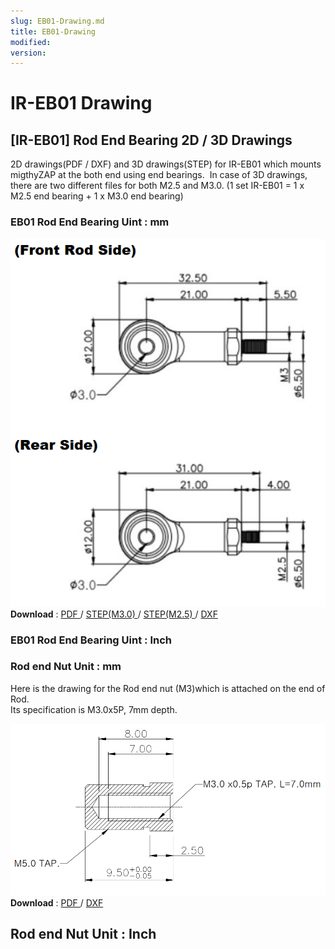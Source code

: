 ```yaml
---
slug: EB01-Drawing.md
title: EB01-Drawing
modified: 
version:
---
```

# IR-EB01 Drawing
## [IR-EB01] Rod End Bearing 2D / 3D Drawings
2D drawings(PDF / DXF) and 3D drawings(STEP) for IR-EB01 which mounts migthyZAP at the both end using end bearings.  In case of 3D drawings, there are two different files for both M2.5 and M3.0. (1 set IR-EB01 = 1 x M2.5 end bearing + 1 x M3.0 end bearing)

### EB01 Rod End Bearing Uint : mm
![rodendtip-drawing](./data/rodendtip-drawing.png)
**Download** : <a class="downloadbtn" href="./data/IR-EM01-Rod-End-Bearing.pdf" download> PDF </a> / <a class="downloadbtn" href="./data/PHSCM-3-M3.0-ASSM-1.step" download> STEP(M3.0) </a> / <a class="downloadbtn" href="./data/PHSCM-3-M2.5-ASSM-1.step" download> STEP(M2.5) </a> / <a  class="downloadbtn" href="./data/IR-EB01-Rod-End-Bearing.DXF" download> DXF </a>

### EB01 Rod End Bearing Uint : Inch


### Rod end Nut Unit : mm
Here is the drawing for the Rod end nut (M3)which is attached on the end of Rod.  
Its specification is M3.0x5P, 7mm depth.

![rodendnut](./data/rodendnut.png)
**Download** : <a class="downloadbtn" href="./data/Rod-end-nutM3.pdf" download> PDF </a> / <a  class="downloadbtn" href="./data/Rod-end-nutM3.DXF" download> DXF </a>

## Rod end Nut Unit : Inch
